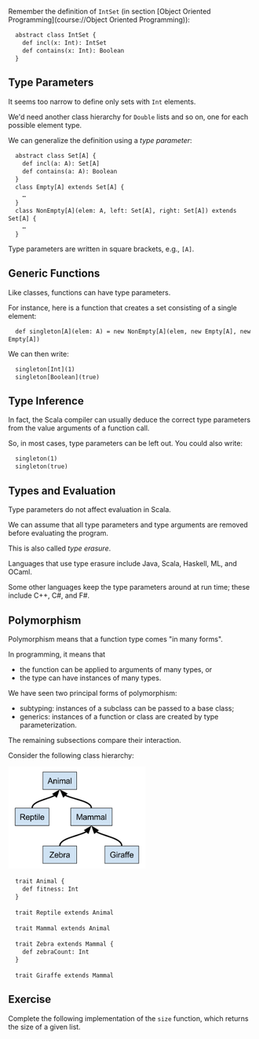 
Remember the definition of `IntSet` (in section [Object Oriented Programming](course://Object Oriented Programming)):

      abstract class IntSet {
        def incl(x: Int): IntSet
        def contains(x: Int): Boolean
      }

## Type Parameters

It seems too narrow to define only sets with `Int` elements.

We'd need another class hierarchy for `Double` lists and so on,
one for each possible element type.

We can generalize the definition using a *type parameter*:

      abstract class Set[A] {
        def incl(a: A): Set[A]
        def contains(a: A): Boolean
      }
      class Empty[A] extends Set[A] {
        …
      }
      class NonEmpty[A](elem: A, left: Set[A], right: Set[A]) extends Set[A] {
        …
      }

Type parameters are written in square brackets, e.g., `[A]`.

## Generic Functions

Like classes, functions can have type parameters.

For instance, here is a function that creates a set consisting of a single element:

      def singleton[A](elem: A) = new NonEmpty[A](elem, new Empty[A], new Empty[A])

We can then write:

      singleton[Int](1)
      singleton[Boolean](true)

## Type Inference 

In fact, the Scala compiler can usually deduce the correct type
parameters from the value arguments of a function call.

So, in most cases, type parameters can be left out. You could also write:

      singleton(1)
      singleton(true)

## Types and Evaluation

Type parameters do not affect evaluation in Scala.

We can assume that all type parameters and type arguments are removed
before evaluating the program.

This is also called *type erasure*.

Languages that use type erasure include Java, Scala, Haskell, ML, and OCaml.

Some other languages keep the type parameters around at run time; these include C++, C#, and F#.

## Polymorphism 

Polymorphism means that a function type comes "in many forms".

In programming, it means that

 - the function can be applied to arguments of many types, or
 - the type can have instances of many types.

We have seen two principal forms of polymorphism:

 - subtyping: instances of a subclass can be passed to a base class;
 - generics: instances of a function or class are created by type parameterization.

The remaining subsections compare their interaction.

Consider the following class hierarchy:

<img src="./animals.svg" style="max-width: 20em;" />

      trait Animal {
        def fitness: Int
      }
    
      trait Reptile extends Animal
    
      trait Mammal extends Animal
    
      trait Zebra extends Mammal {
        def zebraCount: Int
      }
    
      trait Giraffe extends Mammal


## Exercise 

Complete the following implementation of the `size` function, which returns
the size of a given list.
